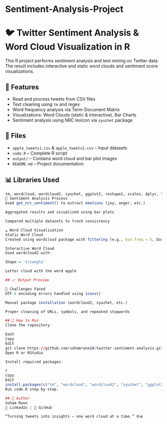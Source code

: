 # Sentiment-Analysis-Project
# 🐦 Twitter Sentiment Analysis & Word Cloud Visualization in R

This R project performs sentiment analysis and text mining on Twitter data. The result includes interactive and static word clouds and sentiment score visualizations.

## 📌 Features

- Read and process tweets from CSV files
- Text cleaning using `tm` and regex
- Word frequency analysis via Term-Document Matrix
- Visualizations: Word Clouds (static & interactive), Bar Charts
- Sentiment analysis using NRC lexicon via `syuzhet` package

## 📂 Files

- `apple_tweets1.csv` & `apple_tweets2.csv` – Input datasets
- `code.R` – Complete R script
- `output/` – Contains word cloud and bar plot images
- `README.md` – Project documentation

## 📊 Libraries Used

```r
tm, wordcloud, wordcloud2, syuzhet, ggplot2, reshape2, scales, dplyr, lubridate
🧠 Sentiment Analysis Process
Used get_nrc_sentiment() to extract emotions (joy, anger, etc.)

Aggregated results and visualized using bar plots

Compared multiple datasets to track consistency

☁️ Word Cloud Visualization
Static Word Cloud
Created using wordcloud package with filtering (e.g., min.freq = 5, Dark2 palette).

Interactive Word Cloud
Used wordcloud2 with:

Shape = 'triangle'

Letter cloud with the word apple

## 📈 Output Preview

🧪 Challenges Faced
UTF-8 encoding errors handled using iconv()

Manual package installation (wordcloud2, syuzhet, etc.)

Proper cleaning of URLs, symbols, and repeated stopwords

## 🚀 How to Run
Clone the repository:

bash
Copy
Edit
git clone https://github.com/sohamrane10/twitter-sentiment-analysis.git
Open R or RStudio

Install required packages:

r
Copy
Edit
install.packages(c("tm", "wordcloud", "wordcloud2", "syuzhet", "ggplot2", "lubridate", "scales", "reshape2", "dplyr"))
Run code.R step-by-step.

## 🙌 Author
Soham Rane
📧 LinkedIn | 📁 GitHub

“Turning tweets into insights — one word cloud at a time.” 🌐📊
